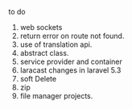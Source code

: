 to do 

1. web sockets
2. return error on route not found.
3. use of translation api.
4. abstract class.
5. service provider and container
6. laracast changes in laravel 5.3
7. soft Delete 
8. zip
9. file manager projects.